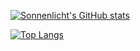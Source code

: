 <!--
**Sonnenlicht-as/Sonnenlicht-as** is a ✨ _special_ ✨ repository because its `README.md` (this file) appears on your GitHub profile.

Here are some ideas to get you started:

- 🔭 I’m currently working on ...
- 🌱 I’m currently learning ...
- 👯 I’m looking to collaborate on ...
- 🤔 I’m looking for help with ...
- 💬 Ask me about ...
- 📫 How to reach me: ...
- 😄 Pronouns: ...
- ⚡ Fun fact: ...
-->

[![Sonnenlicht's GitHub stats](https://github-readme-stats.vercel.app/api?username=Sonnenlicht-as&count_private=true)](https://github.com/anuraghazra/github-readme-stats)


<!-- ![Sonnenlicht's GitHub stats](https://github-readme-stats.vercel.app/api?username=Sonnenlicht-as&show_icons=true&theme=radical) -->


[![Top Langs](https://github-readme-stats.vercel.app/api/top-langs/?username=Sonnenlicht-as&layout=compact&theme=radical&hide=javascript,html,css)](https://github.com/anuraghazra/github-readme-stats)
